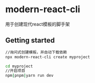 # modern-react-cli
用于创建现代react模板的脚手架
## Getting started
```bash
//询问式创建模板，并自动下载依赖
npx modern-react-cli create myproject

cd myproject
//开启项目
npm|pnpm|yarn run dev
```
